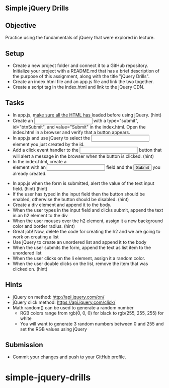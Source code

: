 ## Simple jQuery Drills

## Objective

Practice using the fundamentals of jQuery that were explored in lecture.

## Setup

- Create a new project folder and connect it to a GitHub repository. Initialize your project with a README.md that has a brief description of the purpose of this assignment, along with the title "jQuery Drills".
- Create an index.html file and an app.js file and link the two together.
- Create a script tag in the index.html and link to the jQuery CDN.

## Tasks

- In app.js, make sure all the HTML has loaded before using jQuery. (hint)
- Create an <input> with a type="submit", id="btnSubmit", and value="Submit" in the index.html. Open the index.html in a browser and verify that a button appears.
- In app.js and use jQuery to select the <input> element you just created by the id.
- Add a click event handler to the <input> button that will alert a message in the browser when the button is clicked. (hint)
- In the index.html, create a <form> element with an <input type="text"> field and the <input type="submit"> you already created.
- In app.js when the form is submitted, alert the value of the text input field. (hint) (hint)
- If the user has typed in the input field then the button should be enabled, otherwise the button should be disabled. (hint)
- Create a div element and append it to the body.
- When the user types in the input field and clicks submit, append the text in an h2 element to the div
- When the user mouses over the h2 element, assign it a new background color and border radius. (hint)
- Great job! Now, delete the code for creating the h2 and we are going to work on creating a list
- Use jQuery to create an unordered list and append it to the body
- When the user submits the form, append the text as list item to the unordered list
- When the user clicks on the li element, assign it a random color.
- When the user double clicks on the list, remove the item that was clicked on. (hint)

## Hints

- jQuery on method: http://api.jquery.com/on/
- jQuery click method: https://api.jquery.com/click/
- Math.random() can be used to generate a random number
  - RGB colors range from rgb(0, 0, 0) for black to rgb(255, 255, 255) for white
  - You will want to generate 3 random numbers between 0 and 255 and set the RGB values using jQuery

## Submission

- Commit your changes and push to your GitHub profile.
# simple-jquery-drills
